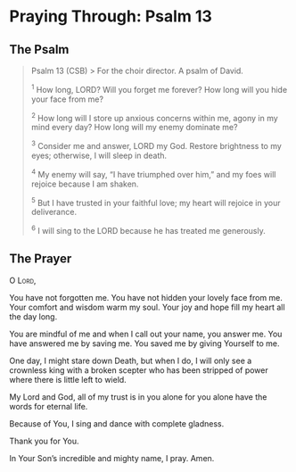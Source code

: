 # Praying Through: Psalm 13

## The Psalm

>Psalm 13 (CSB)  >
><sup></sup> For the choir director. A psalm of David. 
>
><sup>1</sup> How long, LORD? Will you forget me forever? How long will you hide your face from me? 
>
><sup>2</sup> How long will I store up anxious concerns within me, agony in my mind every day? How long will my enemy dominate me? 
>
><sup>3</sup> Consider me and answer, LORD my God. Restore brightness to my eyes; otherwise, I will sleep in death. 
>
><sup>4</sup> My enemy will say, “I have triumphed over him,” and my foes will rejoice because I am shaken. 
>
><sup>5</sup> But I have trusted in your faithful love; my heart will rejoice in your deliverance. 
>
><sup>6</sup> I will sing to the LORD because he has treated me generously.

## The Prayer

<div style="font-variant: small-caps;">
  O Lord,
</div>


You have not forgotten me.
You have not hidden your lovely face from me.
Your comfort and wisdom warm my soul.
Your joy and hope fill my heart all the day long.

You are mindful of me and when I call out your name, you answer me. You have answered me by saving me. You saved me by giving Yourself to me.

One day, I might stare down Death, but when I do, I will only see a crownless king with a broken scepter who has been stripped of power where there is little left to wield.

My Lord and God, all of my trust is in you alone for you alone have the words for eternal life.

Because of You, I sing and dance with complete gladness.

Thank you for You.

In Your Son’s incredible and mighty name, I pray.
Amen.
